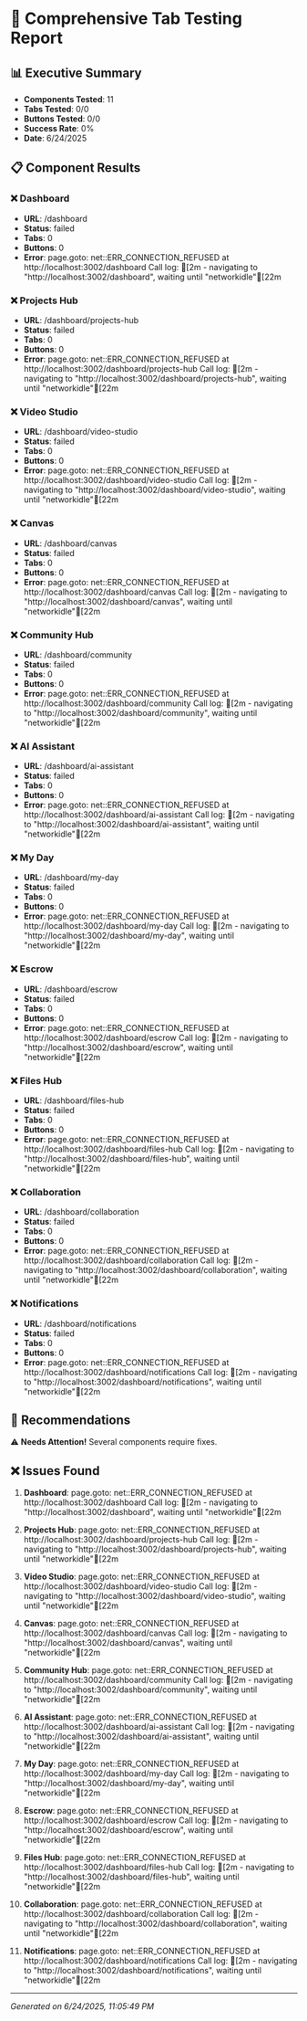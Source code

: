 # 🎯 Comprehensive Tab Testing Report

## 📊 Executive Summary

- **Components Tested**: 11
- **Tabs Tested**: 0/0
- **Buttons Tested**: 0/0
- **Success Rate**: 0%
- **Date**: 6/24/2025

## 📋 Component Results

### ❌ Dashboard
- **URL**: /dashboard
- **Status**: failed
- **Tabs**: 0
- **Buttons**: 0
- **Error**: page.goto: net::ERR_CONNECTION_REFUSED at http://localhost:3002/dashboard
Call log:
[2m  - navigating to "http://localhost:3002/dashboard", waiting until "networkidle"[22m


### ❌ Projects Hub
- **URL**: /dashboard/projects-hub
- **Status**: failed
- **Tabs**: 0
- **Buttons**: 0
- **Error**: page.goto: net::ERR_CONNECTION_REFUSED at http://localhost:3002/dashboard/projects-hub
Call log:
[2m  - navigating to "http://localhost:3002/dashboard/projects-hub", waiting until "networkidle"[22m


### ❌ Video Studio
- **URL**: /dashboard/video-studio
- **Status**: failed
- **Tabs**: 0
- **Buttons**: 0
- **Error**: page.goto: net::ERR_CONNECTION_REFUSED at http://localhost:3002/dashboard/video-studio
Call log:
[2m  - navigating to "http://localhost:3002/dashboard/video-studio", waiting until "networkidle"[22m


### ❌ Canvas
- **URL**: /dashboard/canvas
- **Status**: failed
- **Tabs**: 0
- **Buttons**: 0
- **Error**: page.goto: net::ERR_CONNECTION_REFUSED at http://localhost:3002/dashboard/canvas
Call log:
[2m  - navigating to "http://localhost:3002/dashboard/canvas", waiting until "networkidle"[22m


### ❌ Community Hub
- **URL**: /dashboard/community
- **Status**: failed
- **Tabs**: 0
- **Buttons**: 0
- **Error**: page.goto: net::ERR_CONNECTION_REFUSED at http://localhost:3002/dashboard/community
Call log:
[2m  - navigating to "http://localhost:3002/dashboard/community", waiting until "networkidle"[22m


### ❌ AI Assistant
- **URL**: /dashboard/ai-assistant
- **Status**: failed
- **Tabs**: 0
- **Buttons**: 0
- **Error**: page.goto: net::ERR_CONNECTION_REFUSED at http://localhost:3002/dashboard/ai-assistant
Call log:
[2m  - navigating to "http://localhost:3002/dashboard/ai-assistant", waiting until "networkidle"[22m


### ❌ My Day
- **URL**: /dashboard/my-day
- **Status**: failed
- **Tabs**: 0
- **Buttons**: 0
- **Error**: page.goto: net::ERR_CONNECTION_REFUSED at http://localhost:3002/dashboard/my-day
Call log:
[2m  - navigating to "http://localhost:3002/dashboard/my-day", waiting until "networkidle"[22m


### ❌ Escrow
- **URL**: /dashboard/escrow
- **Status**: failed
- **Tabs**: 0
- **Buttons**: 0
- **Error**: page.goto: net::ERR_CONNECTION_REFUSED at http://localhost:3002/dashboard/escrow
Call log:
[2m  - navigating to "http://localhost:3002/dashboard/escrow", waiting until "networkidle"[22m


### ❌ Files Hub
- **URL**: /dashboard/files-hub
- **Status**: failed
- **Tabs**: 0
- **Buttons**: 0
- **Error**: page.goto: net::ERR_CONNECTION_REFUSED at http://localhost:3002/dashboard/files-hub
Call log:
[2m  - navigating to "http://localhost:3002/dashboard/files-hub", waiting until "networkidle"[22m


### ❌ Collaboration
- **URL**: /dashboard/collaboration
- **Status**: failed
- **Tabs**: 0
- **Buttons**: 0
- **Error**: page.goto: net::ERR_CONNECTION_REFUSED at http://localhost:3002/dashboard/collaboration
Call log:
[2m  - navigating to "http://localhost:3002/dashboard/collaboration", waiting until "networkidle"[22m


### ❌ Notifications
- **URL**: /dashboard/notifications
- **Status**: failed
- **Tabs**: 0
- **Buttons**: 0
- **Error**: page.goto: net::ERR_CONNECTION_REFUSED at http://localhost:3002/dashboard/notifications
Call log:
[2m  - navigating to "http://localhost:3002/dashboard/notifications", waiting until "networkidle"[22m



## 🔧 Recommendations

⚠️ **Needs Attention!** Several components require fixes.


## ❌ Issues Found

1. **Dashboard**: page.goto: net::ERR_CONNECTION_REFUSED at http://localhost:3002/dashboard
Call log:
[2m  - navigating to "http://localhost:3002/dashboard", waiting until "networkidle"[22m

2. **Projects Hub**: page.goto: net::ERR_CONNECTION_REFUSED at http://localhost:3002/dashboard/projects-hub
Call log:
[2m  - navigating to "http://localhost:3002/dashboard/projects-hub", waiting until "networkidle"[22m

3. **Video Studio**: page.goto: net::ERR_CONNECTION_REFUSED at http://localhost:3002/dashboard/video-studio
Call log:
[2m  - navigating to "http://localhost:3002/dashboard/video-studio", waiting until "networkidle"[22m

4. **Canvas**: page.goto: net::ERR_CONNECTION_REFUSED at http://localhost:3002/dashboard/canvas
Call log:
[2m  - navigating to "http://localhost:3002/dashboard/canvas", waiting until "networkidle"[22m

5. **Community Hub**: page.goto: net::ERR_CONNECTION_REFUSED at http://localhost:3002/dashboard/community
Call log:
[2m  - navigating to "http://localhost:3002/dashboard/community", waiting until "networkidle"[22m

6. **AI Assistant**: page.goto: net::ERR_CONNECTION_REFUSED at http://localhost:3002/dashboard/ai-assistant
Call log:
[2m  - navigating to "http://localhost:3002/dashboard/ai-assistant", waiting until "networkidle"[22m

7. **My Day**: page.goto: net::ERR_CONNECTION_REFUSED at http://localhost:3002/dashboard/my-day
Call log:
[2m  - navigating to "http://localhost:3002/dashboard/my-day", waiting until "networkidle"[22m

8. **Escrow**: page.goto: net::ERR_CONNECTION_REFUSED at http://localhost:3002/dashboard/escrow
Call log:
[2m  - navigating to "http://localhost:3002/dashboard/escrow", waiting until "networkidle"[22m

9. **Files Hub**: page.goto: net::ERR_CONNECTION_REFUSED at http://localhost:3002/dashboard/files-hub
Call log:
[2m  - navigating to "http://localhost:3002/dashboard/files-hub", waiting until "networkidle"[22m

10. **Collaboration**: page.goto: net::ERR_CONNECTION_REFUSED at http://localhost:3002/dashboard/collaboration
Call log:
[2m  - navigating to "http://localhost:3002/dashboard/collaboration", waiting until "networkidle"[22m

11. **Notifications**: page.goto: net::ERR_CONNECTION_REFUSED at http://localhost:3002/dashboard/notifications
Call log:
[2m  - navigating to "http://localhost:3002/dashboard/notifications", waiting until "networkidle"[22m



---
*Generated on 6/24/2025, 11:05:49 PM*

